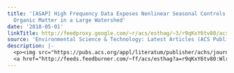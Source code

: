 ```yaml
---
title: '[ASAP] High Frequency Data Exposes Nonlinear Seasonal Controls on Dissolved
  Organic Matter in a Large Watershed'
date: '2018-05-01'
linkTitle: http://feedproxy.google.com/~r/acs/esthag/~3/r9qKxY6tv80/acs.est.7b04579
source: 'Environmental Science & Technology: Latest Articles (ACS Publications)'
description: |-
  <p><img src="https://pubs.acs.org/appl/literatum/publisher/achs/journals/content/esthag/0/esthag.ahead-of-print/acs.est.7b04579/20180501/images/medium/es-2017-04579a_0007.gif" alt="TOC Graphic"/></p><div><cite>Environmental Science & Technology</cite></div><div>DOI: 10.1021/acs.est.7b04579</div><div class="feedflare">
  <a href="http://feeds.feedburner.com/~ff/acs/esthag?a=r9qKxY6tv80:WlrmlNvVYnk:yIl2AUoC8zA"><img src="http://feeds.feedburner.com/~ff/acs/esthag?d=yIl2AUoC8zA" border="0"></img></a>
---
```

